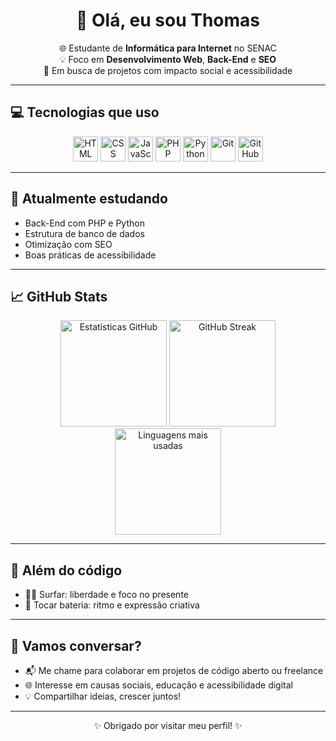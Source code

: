 <h1 align="center">👋 Olá, eu sou Thomas</h1>

<p align="center">
  🌐 Estudante de <strong>Informática para Internet</strong> no SENAC <br>
  💡 Foco em <strong>Desenvolvimento Web</strong>, <strong>Back-End</strong> e <strong>SEO</strong> <br>
  🚀 Em busca de projetos com impacto social e acessibilidade
</p>

---

## 💻 Tecnologias que uso

<div align="center">
  <img src="https://cdn.jsdelivr.net/gh/devicons/devicon/icons/html5/html5-original.svg" width="40px" alt="HTML" />
  <img src="https://cdn.jsdelivr.net/gh/devicons/devicon/icons/css3/css3-original.svg" width="40px" alt="CSS" />
  <img src="https://cdn.jsdelivr.net/gh/devicons/devicon/icons/javascript/javascript-original.svg" width="40px" alt="JavaScript" />
  <img src="https://cdn.jsdelivr.net/gh/devicons/devicon/icons/php/php-original.svg" width="40px" alt="PHP" />
  <img src="https://cdn.jsdelivr.net/gh/devicons/devicon/icons/python/python-original.svg" width="40px" alt="Python" />
  <img src="https://cdn.jsdelivr.net/gh/devicons/devicon/icons/git/git-original.svg" width="40px" alt="Git" />
  <img src="https://cdn.jsdelivr.net/gh/devicons/devicon/icons/github/github-original.svg" width="40px" alt="GitHub" />
</div>

---

## 🚀 Atualmente estudando

- Back-End com PHP e Python
- Estrutura de banco de dados
- Otimização com SEO
- Boas práticas de acessibilidade

---

## 📈 GitHub Stats

<div align="center">

<img height="170" src="https://github-readme-stats.vercel.app/api?username=Tkr7-Alice&show_icons=true&theme=dracula&count_private=true" alt="Estatísticas GitHub" />
<img height="170" src="https://streak-stats.demolab.com?user=Tkr7-Alice&theme=dracula" alt="GitHub Streak" />
<img height="170" src="https://github-readme-stats.vercel.app/api/top-langs/?username=Tkr7-Alice&layout=compact&theme=dracula" alt="Linguagens mais usadas" />

</div>

---

## 🌊 Além do código

- 🏄‍♂️ Surfar: liberdade e foco no presente  
- 🥁 Tocar bateria: ritmo e expressão criativa  

---

## 🤝 Vamos conversar?

- 📬 Me chame para colaborar em projetos de código aberto ou freelance
- 🌐 Interesse em causas sociais, educação e acessibilidade digital
- 💡 Compartilhar ideias, crescer juntos!

---

<p align="center">✨ Obrigado por visitar meu perfil! ✨</p>
